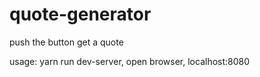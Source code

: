 # quote-generator
push the button get a quote

usage:
yarn run dev-server,
open browser,
localhost:8080
